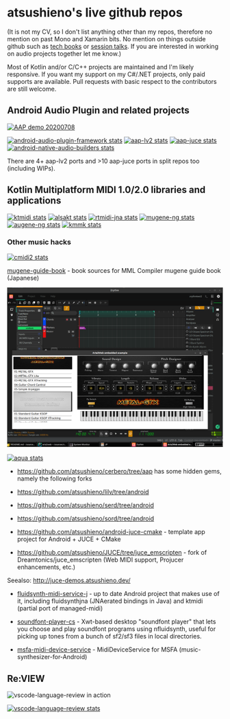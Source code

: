 # atsushieno's live github repos

(It is not my CV, so I don't list anything other than my repos, therefore no mention on past Mono and Xamarin bits. No mention on things outside github such as [tech books](https://xamaritans.booth.pm/) or [session talks](https://speakerdeck.com/atsushieno). If you are interested in working on audio projects together let me know.)

Most of Kotlin and/or C/C++ projects are maintained and I'm likely responsive. If you want my support on my C#/.NET projects, only paid supports are available. Pull requests with basic respect to the contributors are still welcome.

## Android Audio Plugin and related projects

[![AAP demo 20200708](http://img.youtube.com/vi/gKCpHvYzupU/0.jpg)](http://www.youtube.com/watch?v=gKCpHvYzupU "AAP demo 20200708")

[![android-audio-plugin-framework stats](https://github-readme-stats.vercel.app/api/pin/?username=atsushieno&repo=android-audio-plugin-framework)](https://github.com/atsushieno/android-audio-plugin-framework)
[![aap-lv2 stats](https://github-readme-stats.vercel.app/api/pin/?username=atsushieno&repo=aap-lv2)](https://github.com/atsushieno/aap-lv2)
[![aap-juce stats](https://github-readme-stats.vercel.app/api/pin/?username=atsushieno&repo=aap-juce)](https://github.com/atsushieno/aap-juce)
[![android-native-audio-builders stats](https://github-readme-stats.vercel.app/api/pin/?username=atsushieno&repo=android-native-audio-builders)](https://github.com/atsushieno/android-native-audio-builders)

There are 4+ aap-lv2 ports and >10 aap-juce ports in split repos too (including WIPs).

## Kotlin Multiplatform MIDI 1.0/2.0 libraries and applications

[![ktmidi stats](https://github-readme-stats.vercel.app/api/pin/?username=atsushieno&repo=ktmidi)](https://github.com/atsushieno/ktmidi)
[![alsakt stats](https://github-readme-stats.vercel.app/api/pin/?username=atsushieno&repo=alsakt)](https://github.com/atsushieno/alsakt)
[![rtmidi-jna stats](https://github-readme-stats.vercel.app/api/pin/?username=atsushieno&repo=rtmidi-jna)](https://github.com/atsushieno/rtmidi-jna)
[![mugene-ng stats](https://github-readme-stats.vercel.app/api/pin/?username=atsushieno&repo=mugene-ng)](https://github.com/atsushieno/mugene-ng)
[![augene-ng stats](https://github-readme-stats.vercel.app/api/pin/?username=atsushieno&repo=augene-ng)](https://github.com/atsushieno/augene-ng)
[![kmmk stats](https://github-readme-stats.vercel.app/api/pin/?username=atsushieno&repo=kmmk)](https://github.com/atsushieno/kmmk)

### Other music hacks

[![cmidi2 stats](https://github-readme-stats.vercel.app/api/pin/?username=atsushieno&repo=cmidi2)](https://github.com/atsushieno/cmidi2)

[mugene-guide-book](https://github.com/atsushieno/mugene-guide-book) - book sources for MML Compiler mugene guide book (Japanese)

![aqua sshot](https://raw.githubusercontent.com/atsushieno/aqua/main/aqua-lv2ui-in-action.png)

[![aqua stats](https://github-readme-stats.vercel.app/api/pin/?username=atsushieno&repo=aqua)](https://github.com/atsushieno/aqua)

- https://github.com/atsushieno/cerbero/tree/aap has some hidden gems, namely the following forks
- https://github.com/atsushieno/lilv/tree/android
- https://github.com/atsushieno/serd/tree/android
- https://github.com/atsushieno/sord/tree/android

- https://github.com/atsushieno/android-juce-cmake - template app project for Android + JUCE + CMake
- https://github.com/atsushieno/JUCE/tree/juce_emscripten - fork of Dreamtonics/juce_emscripten (Web MIDI support, Projucer enhancements, etc.)

Seealso: http://juce-demos.atsushieno.dev/

- [fluidsynth-midi-service-j](https://github.com/atsushieno/fluidsynth-midi-service-j) - up to date Android project that makes use of it, including fluidsynthjna (JNAerated bindings in Java) and ktmidi (partial port of managed-midi)
- [soundfont-player-cs](https://github.com/atsushieno/soundfont-player-cs) - Xwt-based desktop "soundfont player" that lets you choose and play soundfont programs using nfluidsynth, useful for picking up tones from a bunch of sf2/sf3 files in local directories.

- [msfa-midi-device-service](https://github.com/atsushieno/msfa-midi-device-service) - MidiDeviceService for MSFA (music-synthesizer-for-Android)

## Re:VIEW

![vscode-language-review in action](https://raw.githubusercontent.com/atsushieno/vscode-language-review/master/docs/images/sshot-preview.png)

[![vscode-language-review stats](https://github-readme-stats.vercel.app/api/pin/?username=atsushieno&repo=vscode-language-review)](https://github.com/atsushieno/vscode-language-review)
